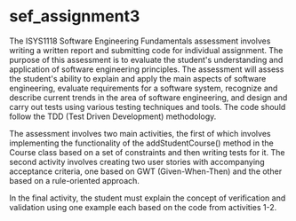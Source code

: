 # sef_assignment3

The ISYS1118 Software Engineering Fundamentals assessment involves writing a written report and submitting code for individual assignment. The purpose of this assessment is to evaluate the student's understanding and application of software engineering principles. The assessment will assess the student's ability to explain and apply the main aspects of software engineering, evaluate requirements for a software system, recognize and describe current trends in the area of software engineering, and design and carry out tests using various testing techniques and tools. The code should follow the TDD (Test Driven Development) methodology.

The assessment involves two main activities, the first of which involves implementing the functionality of the addStudentCourse() method in the Course class based on a set of constraints and then writing tests for it. The second activity involves creating two user stories with accompanying acceptance criteria, one based on GWT (Given-When-Then) and the other based on a rule-oriented approach.

In the final activity, the student must explain the concept of verification and validation using one example each based on the code from activities 1-2. 
